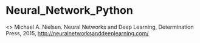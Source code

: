 # Neural_Network_Python
<<Neural Network and Deep Learning>>
Michael A. Nielsen. Neural Networks and Deep Learning, Determination Press, 2015, http://neuralnetworksanddeeplearning.com/
